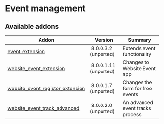 Event management
================

[//]: # (addons)

Available addons
----------------
**Addon** | **Version** | **Summary**
--- | --- | ---
[event_extension](event_extension/) | 8.0.0.3.2 (unported) | Extends event functionality
[website_event_extension](website_event_extension/) | 8.0.0.1.11 (unported) | Changes to Website Event app
[website_event_register_extension](website_event_register_extension/) | 8.0.0.1.7 (unported) | Changes the form for free events
[website_event_track_advanced](website_event_track_advanced/) | 8.0.0.2.0 (unported) | An advanced event tracks process
